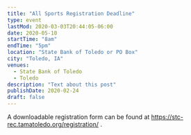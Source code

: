 ```yaml
---
title: "All Sports Registration Deadline"
type: event
lastMod: 2020-03-03T20:44:05-06:00
date: 2020-05-10
startTime: "8am"
endTime: "5pm"
location: "State Bank of Toledo or PO Box"
city: "Toledo, IA"
venues:
  - State Bank of Toledo
  - Toledo
description: "Text about this post"
publishDate: 2020-02-24
draft: false
---
```


A downloadable registration form can be found at https://stc-rec.tamatoledo.org/registration/ .

